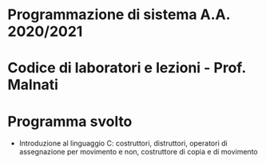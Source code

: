 # Programmazione di sistema A.A. 2020/2021

# Codice di laboratori e lezioni - Prof. Malnati

# Programma svolto

- Introduzione al linguaggio C: costruttori, distruttori, operatori di assegnazione per movimento e non, costruttore di copia e di movimento
